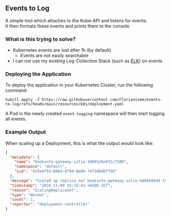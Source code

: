 ## Events to Log
A simple tool which attaches to the Kube-API and listens for events.<br>
It then formats these events and prints them to the console.

### What is this trying to solve?
* Kubernetes events are lost after 1h (by default)
  * Events are not easily searchable
* I can not use my existing Log-Collection Stack (such as [ELK](https://www.elastic.co/de/elastic-stack)) on events


### Deploying the Application
To deploy the application in your Kubernetes Cluster, run the following command:

```shell
kubctl apply -f https://raw.githubusercontent.com/Florianisme/events-to-log/refs/heads/main/resources/k8s/deployment.yaml
```

A Pod in the newly created `event-logging` namespace will then start logging all events.


### Example Output
When scaling up a Deployment, this is what the output would look like:

```json
{
  "metadata": {
    "name": "bookinfo-gateway-istio.1806526e9f2c7280",
    "namespace": "default",
    "uid": "5e5e4f53-80bd-4794-8e06-7473d0dbff38"
  },
  "message": "Scaled up replica set bookinfo-gateway-istio-b485b9449 to 2 from 1",
  "timestamp": "2024-11-09 15:15:41 +0100 CET",
  "reason": "ScalingReplicaSet",
  "type": "Normal",
  "count": 1,
  "reporter": "deployment-controller"
}
```

